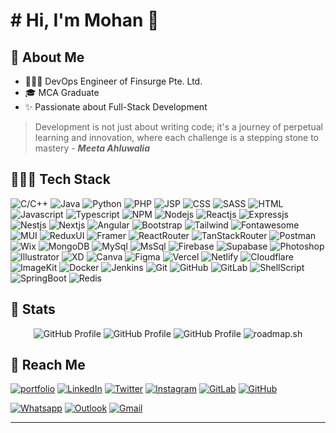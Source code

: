 # # Hi, I'm Mohan 👋

## 🚀 About Me

- 🧑🏻‍💻 DevOps Engineer of Finsurge Pte. Ltd.
- 🎓 MCA Graduate
- ✨ Passionate about Full-Stack Development

> Development is not just about writing code; it's a journey of perpetual learning and innovation, where each challenge is a stepping stone to mastery - **_Meeta Ahluwalia_**

## 🧑🏻‍💻 Tech Stack

![C/C++](https://img.shields.io/badge/C/C++-Core-blue?logo=cplusplus)
![Java](https://img.shields.io/badge/Java-Core-orange)
![Python](https://img.shields.io/badge/Python-grey?logo=python)
![PHP](https://img.shields.io/badge/PHP-grey?logo=php&logoColor=white)
![JSP](https://img.shields.io/badge/JSP-grey)
![CSS](https://img.shields.io/badge/CSS-blue?logo=css3)
![SASS](https://img.shields.io/badge/SASS-pink?logo=sass&logoColor=black)
![HTML](https://img.shields.io/badge/HTML-orange?logo=html5&logoColor=white)
![Javascript](https://img.shields.io/badge/Javascript-yellow?logo=javascript&logoColor=white)
![Typescript](https://img.shields.io/badge/Typescript-blue?logo=typescript&logoColor=white)
![NPM](https://img.shields.io/badge/NPM-v10.7.0-green?logo=npm)
![Nodejs](https://img.shields.io/badge/Node_JS-v20.15.0-green?logo=nodedotjs)
![Reactjs](https://img.shields.io/badge/React_JS-v18.3.0-blue?logo=react)
![Expressjs](https://img.shields.io/badge/Express_JS-v4.19.0-lightgreen?logo=express)
![Nestjs](https://img.shields.io/badge/Nest_JS-v10.3.2-red?logo=nestjs)
![Nextjs](https://img.shields.io/badge/Next_JS-v14.2.0-black?logo=nextdotjs)
![Angular](https://img.shields.io/badge/Angular-v17.0.0-red?logo=angular)
![Bootstrap](https://img.shields.io/badge/Bootstrap-v5.3.0-purple?logo=bootstrap&logoColor=white)
![Tailwind](https://img.shields.io/badge/Tailwind-v3.0.0-cyan?logo=tailwindcss)
![Fontawesome](https://img.shields.io/badge/Fontawesome-v6.5.0-blue?logo=fontawesome)
![MUI](https://img.shields.io/badge/MUI-blue?logo=mui&logoColor=white)
![ReduxUI](https://img.shields.io/badge/Redux_UI-purple?logo=redux)
![Framer](https://img.shields.io/badge/Framer-Motion-pink?logo=framer)
![ReactRouter](https://img.shields.io/badge/React_Router-v6.20.0-blue?logo=reactrouter&logoColor=white)
![TanStackRouter](https://img.shields.io/badge/TanStack_Router-v1.40.0-darkgreen)
![Postman](https://img.shields.io/badge/Postman-orange?logo=postman&logoColor=white)
![Wix](https://img.shields.io/badge/Wix-white?logo=wix&logoColor=black)
![MongoDB](https://img.shields.io/badge/MongoDB-darkgreen?logo=mongodb)
![MySql](https://img.shields.io/badge/MySQL-blue?logo=mysql&logoColor=white)
![MsSql](https://img.shields.io/badge/MSSQL-darkorange?logo=microsoft)
![Firebase](https://img.shields.io/badge/Firebase-orange?logo=firebase)
![Supabase](https://img.shields.io/badge/Supabase-green?logo=supabase&logoColor=white)
![Photoshop](https://img.shields.io/badge/Photoshop-CC_2024-darkblue?logo=adobe)
![Illustrator](https://img.shields.io/badge/Illustrator-CC_2022-orange?logo=adobe)
![XD](https://img.shields.io/badge/XD-CC_2022-pink?logo=adobe)
![Canva](https://img.shields.io/badge/Canva-cyan?logo=canva&logoColor=black)
![Figma](https://img.shields.io/badge/Figma-pink?logo=figma&logoColor=black)
![Vercel](https://img.shields.io/badge/Vercel-black?logo=vercel)
![Netlify](https://img.shields.io/badge/Netlify-darkgreen?logo=netlify)
![Cloudflare](https://img.shields.io/badge/Cloudflare-yellow?logo=cloudflare&logoColor=white)
![ImageKit](https://img.shields.io/badge/ImageKit-blue)
![Docker](https://img.shields.io/badge/Docker-v25.0.3-blue?logo=docker)
![Jenkins](https://img.shields.io/badge/Jenkins-v2.463.0-pink?logo=jenkins&logoColor=white)
![Git](https://img.shields.io/badge/Git-red?logo=git&logoColor=white)
![GitHub](https://img.shields.io/badge/GitHub-purple?logo=github)
![GitLab](https://img.shields.io/badge/GitLab-white?logo=gitlab)
![ShellScript](https://img.shields.io/badge/Shell_Script-black?logo=shell)
![SpringBoot](https://img.shields.io/badge/Spring_Boot-grey?logo=spring)
![Redis](https://img.shields.io/badge/Redis_Cache-red?logo=redis&logoColor=white)


## 🌱 Stats

<div align="center">

![GitHub Profile](https://github-profile-summary-cards.vercel.app/api/cards/profile-details?username=mohanarjunan&theme=default)
![GitHub Profile](https://github-profile-summary-cards.vercel.app/api/cards/stats?username=mohanarjunan&theme=default)
![GitHub Profile](https://github-profile-summary-cards.vercel.app/api/cards/repos-per-language?username=mohanarjunan&theme=github)
![roadmap.sh](https://roadmap.sh/card/wide/66768dcddf3918909ea3d6d1?variant=dark)

</div>


## 🔗 Reach Me

[![portfolio](https://img.shields.io/badge/Portfolio-black?logo=nextdotjs&logoColor=white&style=for-the-badge)](https://mohan.vercel.app/)
[![LinkedIn](https://img.shields.io/badge/Linked_In-blue?logo=linkedin&logoColor=white&style=for-the-badge)](https://linkedin.com/in/mohanarjunan/)
[![Twitter](https://img.shields.io/badge/Twitter-black?logo=x&logoColor=white&style=for-the-badge)](https://x.com/_dowdy_)
[![Instagram](https://img.shields.io/badge/Instagram-pink?logo=instagram&logoColor=black&style=for-the-badge)](https://instagram.com/__dowdy/)
[![GitLab](https://img.shields.io/badge/GitLab-orange?logo=gitlab&logoColor=white&style=for-the-badge)](https://gitlab.com/mok.dev/)
[![GitHub](https://img.shields.io/badge/GitHub-grey?logo=github&logoColor=white&style=for-the-badge)](https://github.com/mohanarjunan/)

[![Whatsapp](https://img.shields.io/badge/Whatsapp-darkgreen?logo=whatsapp&logoColor=white&style=for-the-badge)](https://wa.me/916374856198)
[![Outlook](https://img.shields.io/badge/mohan.arjunan@hotmail.com-darkblue?logo=gmail&logoColor=white&style=for-the-badge)](mailto:mohan.arjunan@hotmail.com)
[![Gmail](https://img.shields.io/badge/im.mohanarjunan@gmail.com-darkorange?logo=google&logoColor=white&style=for-the-badge)](mailto:im.mohanarjunan@gmail.com)


<hr/>

<!-- <marquee behavior="scroll" direction="left" scrollamount="5"> 
<div style="display:inline-flex; gap:5px;">
<div style="display: flex; justify-content:center; align-items: center; background-color: white; border-radius: 50%; min-width: 50px; max-width: 50px; min-height: 50px;max-height: 50px; padding: 10px; position: relative;">
<img src="tech-stack/apace.svg" alt="android-studio.png" width="50" height="50" style="position: absolute; top: 37%;" />
</div>
<div style="display: flex; justify-content: center; align-items: center; background-color: white; border-radius: 50%; min-width: 50px;max-width: 50px; min-height: 50px;max-height: 50px; padding: 10px;">
<img src="tech-stack/android-studio.png" alt="android-studio.png" width="40" height="40"/>
</div>
<div style="display: flex; justify-content: center; align-items: center; background-color: white; border-radius: 50%; min-width: 50px;max-width: 50px; min-height: 50px;max-height: 50px; padding: 10px;">
<img src="tech-stack/angular.png" alt="angular.png" width="40" height="40"/>
</div>
<div style="display: flex; justify-content: center; align-items: center; background-color: white; border-radius: 50%; min-width: 50px;max-width: 50px; min-height: 50px;max-height: 50px; padding: 10px;">
<img src="tech-stack/azure.png" alt="azure.png" width="40" height="40"
/>
</div>
<div style="display: flex; justify-content: center; align-items: center; background-color: white; border-radius: 50%; min-width: 50px;max-width: 50px; min-height: 50px;max-height: 50px; padding: 10px;">
<img src="tech-stack/bash.svg" alt="bash.svg" width="40" height="40"
/>
</div>
<div style="display: flex; justify-content: center; align-items: center; background-color: white; border-radius: 50%; min-width: 50px;max-width: 50px; min-height: 50px;max-height: 50px; padding: 10px;">
<img src="tech-stack/bootstrap.png" alt="bootstrap.png" width="40" height="40"
/>
</div>
<div style="display: flex; justify-content: center; align-items: center; background-color: white; border-radius: 50%; min-width: 50px;max-width: 50px; min-height: 50px;max-height: 50px; padding: 10px;">
<img src="tech-stack/canva.png" alt="canva.png" width="40" height="40"
/>
</div>
<div style="display: flex; justify-content: center; align-items: center; background-color: white; border-radius: 50%; min-width: 50px;max-width: 50px; min-height: 50px;max-height: 50px; padding: 10px;">
<img src="tech-stack/c-sharp.svg" alt="c-sharp.svg" width="40" height="40"
/>
</div>
<div style="display: flex; justify-content: center; align-items: center; background-color: white; border-radius: 50%; min-width: 50px;max-width: 50px; min-height: 50px;max-height: 50px; padding: 10px;">
<img src="tech-stack/css.png" alt="css.png" width="40" height="40"
/>
</div>
<div style="display: flex; justify-content: center; align-items: center; background-color: white; border-radius: 50%; min-width: 50px;max-width: 50px; min-height: 50px;max-height: 50px; padding: 10px;">
<img src="tech-stack/devops.svg" alt="devops.svg" width="40" height="40"
/>
</div>
<div style="display: flex; justify-content: center; align-items: center; background-color: white; border-radius: 50%; min-width: 50px;max-width: 50px; min-height: 50px;max-height: 50px; padding: 10px;">
<img src="tech-stack/docker.png" alt="docker.png" width="40" height="40"
/>
</div>
<div style="display: flex; justify-content: center; align-items: center; background-color: white; border-radius: 50%; min-width: 50px;max-width: 50px; min-height: 50px;max-height: 50px; padding: 10px;">
<img src="tech-stack/expressjs.png" alt="expressjs.png" width="40" height="40"
/>
</div>
<div style="display: flex; justify-content: center; align-items: center; background-color: white; border-radius: 50%; min-width: 50px;max-width: 50px; min-height: 50px;max-height: 50px; padding: 10px;">
<img src="tech-stack/figma.png" alt="figma.png" width="40" height="40"
/>
</div>
<div style="display: flex; justify-content: center; align-items: center; background-color: white; border-radius: 50%; min-width: 50px;max-width: 50px; min-height: 50px;max-height: 50px; padding: 10px;">
<img src="tech-stack/firebase.png" alt="firebase.png" width="40" height="40"
/>
</div>
<div style="display: flex; justify-content: center; align-items: center; background-color: white; border-radius: 50%; min-width: 50px;max-width: 50px; min-height: 50px;max-height: 50px; padding: 10px;">
<img src="tech-stack/git.png" alt="git.png" width="40" height="40"
/>
</div>
<div style="display: flex; justify-content: center; align-items: center; background-color: white; border-radius: 50%; min-width: 50px;max-width: 50px; min-height: 50px;max-height: 50px; padding: 10px;">
<img src="tech-stack/github.png" alt="github.png" width="40" height="40"
/>
</div>
<div style="display: flex; justify-content: center; align-items: center; background-color: white; border-radius: 50%; min-width: 50px;max-width: 50px; min-height: 50px;max-height: 50px; padding: 10px;">
<img src="tech-stack/gitlab.png" alt="gitlab.png" width="40" height="40"
/>
</div>
<div style="display: flex; justify-content: center; align-items: center; background-color: white; border-radius: 50%; min-width: 50px;max-width: 50px; min-height: 50px;max-height: 50px; padding: 10px;">
<img src="tech-stack/grafana.png" alt="grafana.png" width="40" height="40"
/>
</div>
<div style="display: flex; justify-content: center; align-items: center; background-color: white; border-radius: 50%; min-width: 50px;max-width: 50px; min-height: 50px;max-height: 50px; padding: 10px;">
<img src="tech-stack/html.png" alt="html.png" width="40" height="40"
/>
</div>
<div style="display: flex; justify-content: center; align-items: center; background-color: white; border-radius: 50%; min-width: 50px;max-width: 50px; min-height: 50px;max-height: 50px; padding: 10px;">
<img src="tech-stack/illustrator.png" alt="illustrator.png" width="40" height="40"
/>
</div>
<div style="display: flex; justify-content: center; align-items: center; background-color: white; border-radius: 50%; min-width: 50px;max-width: 50px; min-height: 50px;max-height: 50px; padding: 10px;">
<img src="tech-stack/java.png" alt="java.png" width="40" height="40"
/>
</div>
<div style="display: flex; justify-content: center; align-items: center; background-color: white; border-radius: 50%; min-width: 50px;max-width: 50px; min-height: 50px;max-height: 50px; padding: 10px;">
<img src="tech-stack/javascript.png" alt="javascript.png" width="40" height="40"
/>
</div>
<div style="display: flex; justify-content: center; align-items: center; background-color: white; border-radius: 50%; min-width: 50px;max-width: 50px; min-height: 50px;max-height: 50px; padding: 10px;">
<img src="tech-stack/jenkins.png" alt="jenkins.png" width="40" height="40"
/>
</div>
<div style="display: flex; justify-content: center; align-items: center; background-color: white; border-radius: 50%; min-width: 50px;max-width: 50px; min-height: 50px;max-height: 50px; padding: 10px;">
<img src="tech-stack/jquery.png" alt="jquery.png" width="40" height="40"
/>
</div>
<div style="display: flex; justify-content: center; align-items: center; background-color: white; border-radius: 50%; min-width: 50px;max-width: 50px; min-height: 50px;max-height: 50px; padding: 10px;">
<img src="tech-stack/kubernetes.png" alt="kubernetes.png" width="40" height="40"
/>
</div>
<div style="display: flex; justify-content: center; align-items: center; background-color: white; border-radius: 50%; min-width: 50px;max-width: 50px; min-height: 50px;max-height: 50px; padding: 10px;">
<img src="tech-stack/linux.png" alt="linux.png" width="40" height="40"
/>
</div>
<div style="display: flex; justify-content: center; align-items: center; background-color: white; border-radius: 50%; min-width: 50px;max-width: 50px; min-height: 50px;max-height: 50px; padding: 10px;">
<img src="tech-stack/microsoft.svg" alt="microsoft.svg" width="40" height="40"
/>
</div>
<div style="display: flex; justify-content: center; align-items: center; background-color: white; border-radius: 50%; min-width: 50px;max-width: 50px; min-height: 50px;max-height: 50px; padding: 10px;">
<img src="tech-stack/mongodb.png" alt="mongodb.png" width="40" height="40"
/>
</div>
<div style="display: flex; justify-content: center; align-items: center; background-color: white; border-radius: 50%; min-width: 50px;max-width: 50px; min-height: 50px;max-height: 50px; padding: 10px;">
<img src="tech-stack/motion.png" alt="motion.png" width="40" height="40"
/>
</div>
<div style="display: flex; justify-content: center; align-items: center; background-color: white; border-radius: 50%; min-width: 50px;max-width: 50px; min-height: 50px;max-height: 50px; padding: 10px;">
<img src="tech-stack/murex.png" alt="murex.png" width="40" height="40"
/>
</div>
<div style="display: flex; justify-content: center; align-items: center; background-color: white; border-radius: 50%; min-width: 50px;max-width: 50px; min-height: 50px;max-height: 50px; padding: 10px;">
<img src="tech-stack/mysql.svg" alt="mysql.svg" width="40" height="40"
/>
</div>
<div style="display: flex; justify-content: center; align-items: center; background-color: white; border-radius: 50%; min-width: 50px;max-width: 50px; min-height: 50px;max-height: 50px; padding: 10px;">
<img src="tech-stack/nestjs.png" alt="nestjs.png" width="40" height="40"
/>
</div>
<div style="display: flex; justify-content: center; align-items: center; background-color: white; border-radius: 50%; min-width: 50px;max-width: 50px; min-height: 50px;max-height: 50px; padding: 10px;">
<img src="tech-stack/netlify.svg" alt="netlify.svg" width="40" height="40"
/>
</div>
<div style="display: flex; justify-content: center; align-items: center; background-color: white; border-radius: 50%; min-width: 50px;max-width: 50px; min-height: 50px;max-height: 50px; padding: 10px;">
<img src="tech-stack/nextjs.png" alt="nextjs.png" width="40" height="40"
/>
</div>
<div style="display: flex; justify-content: center; align-items: center; background-color: white; border-radius: 50%; min-width: 50px;max-width: 50px; min-height: 50px;max-height: 50px; padding: 10px;">
<img src="tech-stack/nginx.png" alt="nginx.png" width="40" height="40"
/>
</div>
<div style="display: flex; justify-content: center; align-items: center; background-color: white; border-radius: 50%; min-width: 50px;max-width: 50px; min-height: 50px;max-height: 50px; padding: 10px;">
<img src="tech-stack/nodejs.png" alt="nodejs.png" width="40" height="40"
/>
</div>
<div style="display: flex; justify-content: center; align-items: center; background-color: white; border-radius: 50%; min-width: 50px;max-width: 50px; min-height: 50px;max-height: 50px; padding: 10px;">
<img src="tech-stack/oracle.png" alt="oracle.png" width="40" height="40"
/>
</div>
<div style="display: flex; justify-content: center; align-items: center; background-color: white; border-radius: 50%; min-width: 50px;max-width: 50px; min-height: 50px;max-height: 50px; padding: 10px;">
<img src="tech-stack/palo-alto-networks.svg" alt="palo-alto-networks.svg" width="40" height="40"
/>
</div>
<div style="display: flex; justify-content: center; align-items: center; background-color: white; border-radius: 50%; min-width: 50px;max-width: 50px; min-height: 50px;max-height: 50px; padding: 10px;">
<img src="tech-stack/passbolt.svg" alt="passbolt.svg" width="40" height="40"
/>
</div>
<div style="display: flex; justify-content: center; align-items: center; background-color: white; border-radius: 50%; min-width: 50px;max-width: 50px; min-height: 50px;max-height: 50px; padding: 10px;">
<img src="tech-stack/photoshop.png" alt="photoshop.png" width="40" height="40"
/>
</div>
<div style="display: flex; justify-content: center; align-items: center; background-color: white; border-radius: 50%; min-width: 50px;max-width: 50px; min-height: 50px;max-height: 50px; padding: 10px;">
<img src="tech-stack/php.png" alt="php.png" width="40" height="40"
/>
</div>
<div style="display: flex; justify-content: center; align-items: center; background-color: white; border-radius: 50%; min-width: 50px;max-width: 50px; min-height: 50px;max-height: 50px; padding: 10px;">
<img src="tech-stack/portainer.svg" alt="portainer.svg" width="40" height="40"
/>
</div>
<div style="display: flex; justify-content: center; align-items: center; background-color: white; border-radius: 50%; min-width: 50px;max-width: 50px; min-height: 50px;max-height: 50px; padding: 10px;">
<img src="tech-stack/postgresql.svg" alt="postgresql.svg" width="40" height="40"
/>
</div>
<div style="display: flex; justify-content: center; align-items: center; background-color: white; border-radius: 50%; min-width: 50px;max-width: 50px; min-height: 50px;max-height: 50px; padding: 10px;">
<img src="tech-stack/python.png" alt="python.png" width="40" height="40"
/>
</div>
<div style="display: flex; justify-content: center; align-items: center; background-color: white; border-radius: 50%; min-width: 50px;max-width: 50px; min-height: 50px;max-height: 50px; padding: 10px;">
<img src="tech-stack/radix-ui.svg" alt="radix-ui.svg" width="40" height="40"
/>
</div>
<div style="display: flex; justify-content: center; align-items: center; background-color: white; border-radius: 50%; min-width: 50px;max-width: 50px; min-height: 50px;max-height: 50px; padding: 10px;">
<img src="tech-stack/reactjs.png" alt="reactjs.png" width="40" height="40"
/>
</div>
<div style="display: flex; justify-content: center; align-items: center; background-color: white; border-radius: 50%; min-width: 50px;max-width: 50px; min-height: 50px;max-height: 50px; padding: 10px;">
<img src="tech-stack/red-hat.svg" alt="red-hat.svg" width="40" height="40"
/>
</div>
<div style="display: flex; justify-content: center; align-items: center; background-color: white; border-radius: 50%; min-width: 50px;max-width: 50px; min-height: 50px;max-height: 50px; padding: 10px;">
<img src="tech-stack/redux.png" alt="redux.png" width="40" height="40"
/>
</div>
<div style="display: flex; justify-content: center; align-items: center; background-color: white; border-radius: 50%; min-width: 50px;max-width: 50px; min-height: 50px;max-height: 50px; padding: 10px;">
<img src="tech-stack/rxjs.svg" alt="rxjs.svg" width="40" height="40"
/>
</div>
<div style="display: flex; justify-content: center; align-items: center; background-color: white; border-radius: 50%; min-width: 50px;max-width: 50px; min-height: 50px;max-height: 50px; padding: 10px;">
<img src="tech-stack/sass.png" alt="sass.png" width="40" height="40"
/>
</div>
<div style="display: flex; justify-content: center; align-items: center; background-color: white; border-radius: 50%; min-width: 50px;max-width: 50px; min-height: 50px;max-height: 50px; padding: 10px;">
<img src="tech-stack/spring-boot.svg" alt="spring-boot.svg" width="40" height="40"
/>
</div>
<div style="display: flex; justify-content: center; align-items: center; background-color: white; border-radius: 50%; min-width: 50px;max-width: 50px; min-height: 50px;max-height: 50px; padding: 10px;">
<img src="tech-stack/supabase.png" alt="supabase.png" width="40" height="40"
/>
</div>
<div style="display: flex; justify-content: center; align-items: center; background-color: white; border-radius: 50%; min-width: 50px;max-width: 50px; min-height: 50px;max-height: 50px; padding: 10px;">
<img src="tech-stack/taiga.svg" alt="taiga.svg" width="40" height="40"
/>
</div>
<div style="display: flex; justify-content: center; align-items: center; background-color: white; border-radius: 50%; min-width: 50px;max-width: 50px; min-height: 50px;max-height: 50px; padding: 10px;">
<img src="tech-stack/tailwind.png" alt="tailwind.png" width="40" height="40"
/>
</div>
<div style="display: flex; justify-content: center; align-items: center; background-color: white; border-radius: 50%; min-width: 50px;max-width: 50px; min-height: 50px;max-height: 50px; padding: 10px;">
<img src="tech-stack/typescript.png" alt="typescript.png" width="40" height="40"
/>
</div>
<div style="display: flex; justify-content: center; align-items: center; background-color: white; border-radius: 50%; min-width: 50px;max-width: 50px; min-height: 50px;max-height: 50px; padding: 10px;">
<img src="tech-stack/vercel.png" alt="vercel.png" width="40" height="40"
/>
</div>
<div style="display: flex; justify-content: center; align-items: center; background-color: white; border-radius: 50%; min-width: 50px;max-width: 50px; min-height: 50px;max-height: 50px; padding: 10px;">
<img src="tech-stack/wix.png" alt="wix.png" width="40" height="40"
/>
</div>
<div style="display: flex; justify-content: center; align-items: center; background-color: white; border-radius: 50%; min-width: 50px;max-width: 50px; min-height: 50px;max-height: 50px; padding: 10px;">
<img src="tech-stack/xd.png" alt="xd.png" width="40" height="40"
/>
</div>
</div>
</marquee> -->
